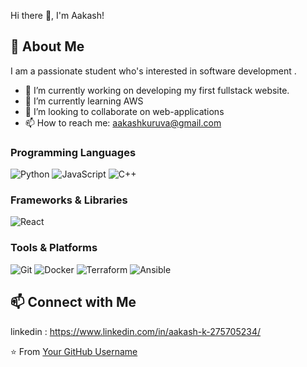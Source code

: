  Hi there 👋, I'm Aakash!
## 🚀 About Me

I am a passionate student who's interested in software development .

- 🔭 I’m currently working on developing my first fullstack website.
- 🌱 I’m currently learning AWS
- 👯 I’m looking to collaborate on web-applications 
- 📫 How to reach me: aakashkuruva@gmail.com



### Programming Languages
![Python](https://img.shields.io/badge/python-3670A0?style=for-the-badge&logo=python&logoColor=ffdd54)
![JavaScript](https://img.shields.io/badge/javascript-%23323330.svg?style=for-the-badge&logo=javascript&logoColor=%23F7DF1E)
![C++](https://img.shields.io/badge/c++-%2300599C.svg?style=for-the-badge&logo=c%2B%2B&logoColor=white)

### Frameworks & Libraries
![React](https://img.shields.io/badge/react-%2320232a.svg?style=for-the-badge&logo=react&logoColor=%2361DAFB)

### Tools & Platforms
![Git](https://img.shields.io/badge/git-%23F05033.svg?style=for-the-badge&logo=git&logoColor=white)
![Docker](https://img.shields.io/badge/docker-%230db7ed.svg?style=for-the-badge&logo=docker&logoColor=white)
	![Terraform](https://img.shields.io/badge/terraform-%235835CC.svg?style=for-the-badge&logo=terraform&logoColor=white)
 	![Ansible](https://img.shields.io/badge/ansible-%231A1918.svg?style=for-the-badge&logo=ansible&logoColor=white)






## 📫 Connect with Me

linkedin :   https://www.linkedin.com/in/aakash-k-275705234/





⭐️ From [Your GitHub Username](https://github.com/aakash1205)

